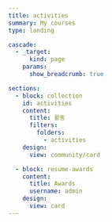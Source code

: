 ```yaml
---
title: activities
summary: My courses
type: landing

cascade:
  - _target:
      kind: page
    params:
      show_breadcrumb: true

sections:
  - block: collection
    id: activities
    content:
      title: 활동
      filters:
        folders:
          - activities
    design:
      view: community/card

  - block: resume-awards
    content:
      title: Awards
      username: admin
    design:
      view: card
---
```

